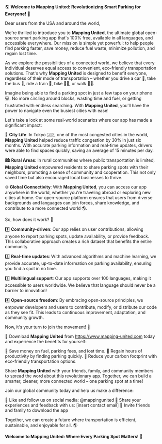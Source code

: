 🌎 **Welcome to Mapping United: Revolutionizing Smart Parking for Everyone!** 🌟

Dear users from the USA and around the world,

We're thrilled to introduce you to **Mapping United**, the ultimate global open-source smart parking app that's 100% free, available in all languages, and accessible everywhere. Our mission is simple yet powerful: to help people find parking faster, save money, reduce fuel waste, minimize pollution, and regain lost time.

As we explore the possibilities of a connected world, we believe that every individual deserves equal access to convenient, eco-friendly transportation solutions. That's why **Mapping United** is designed to benefit everyone, regardless of their mode of transportation – whether you drive a car 🚗, take the bus 🚌, ride a train 🚂, bike 🚴‍♀️, or walk 🏃‍♂️.

Imagine being able to find a parking spot in just a few taps on your phone 💻. No more circling around blocks, wasting time and fuel, or getting frustrated with endless searching. With **Mapping United**, you'll have the power to navigate even the busiest cities with ease!

Let's take a look at some real-world scenarios where our app has made a significant impact:

🌃 **City Life**: In Tokyo 🇯🇵, one of the most congested cities in the world, **Mapping United** helped reduce traffic congestion by 30% in just six months. With accurate parking information and real-time updates, drivers were able to find spaces quickly, saving an average of 15 minutes per day.

🏙️ **Rural Areas**: In rural communities where public transportation is limited, **Mapping United** empowered residents to share parking spots with their neighbors, promoting a sense of community and cooperation. This not only saved time but also encouraged local businesses to thrive.

🌐 **Global Connectivity**: With **Mapping United**, you can access our app anywhere in the world, whether you're traveling abroad or exploring new cities at home. Our open-source platform ensures that users from diverse backgrounds and languages can join forces, share knowledge, and contribute to a more connected world 🌎.

So, how does it work? 🤔

1️⃣ **Community-driven**: Our app relies on user contributions, allowing anyone to report parking spots, update availability, or provide feedback. This collaborative approach creates a rich dataset that benefits the entire community.

2️⃣ **Real-time updates**: With advanced algorithms and machine learning, we provide accurate, up-to-date information on parking availability, ensuring you find a spot in no time.

3️⃣ **Multilingual support**: Our app supports over 100 languages, making it accessible to users worldwide. We believe that language should never be a barrier to innovation!

4️⃣ **Open-source freedom**: By embracing open-source principles, we empower developers and users to contribute, modify, or distribute our code as they see fit. This leads to continuous improvement, adaptation, and community growth.

Now, it's your turn to join the movement! 🎉

📲 Download **Mapping United** from https://www.mapping-united.com today and experience the benefits for yourself:

💸 Save money on fuel, parking fees, and lost time.
🌟 Regain hours of productivity by finding parking quickly.
🌱 Reduce your carbon footprint with eco-friendly transportation options.

Share **Mapping United** with your friends, family, and community members to spread the word about this revolutionary app. Together, we can build a smarter, cleaner, more connected world – one parking spot at a time!

Join our global community today and help us make a difference:

🌟 Like and follow us on social media: @mappingunited
💬 Share your experiences and feedback with us: [insert contact email]
📲 Invite friends and family to download the app

Together, we can create a future where transportation is efficient, sustainable, and enjoyable for all. 🌎

**Welcome to Mapping United: Where Every Parking Spot Matters!** 🚀